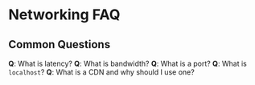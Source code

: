 <!-- TITLE: Networking: Common Questions and Answers -->
<!-- SUBTITLE: WIP -->


# Networking FAQ

## Common Questions

**Q**:  What is latency?
**Q**:  What is bandwidth?
**Q**:  What is a port?
**Q**:  What is `localhost`?
**Q**:  What is a CDN and why should I use one?

